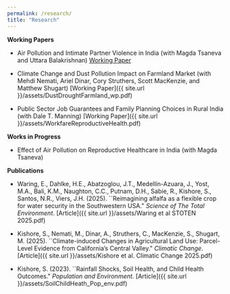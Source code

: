 ```yaml
---
permalink: /research/
title: "Research"
---
```

**Working Papers**
* Air Pollution and Intimate Partner Violence in India (with Magda Tsaneva and Uttara Balakrishnan) [Working Paper](https://papers.ssrn.com/sol3/papers.cfm?abstract_id=5099829)

* Climate Change and Dust Pollution Impact on Farmland Market (with Mehdi Nemati, Ariel Dinar, Cory Struthers, Scott MacKenzie, and Matthew Shugart) [Working Paper]({{ site.url }}/assets/DustDroughtFarmland_wp.pdf)

* Public Sector Job Guarantees and Family Planning Choices in Rural India (with Dale T. Manning) [Working Paper]({{ site.url }}/assets/WorkfareReproductiveHealth.pdf)
  
**Works in Progress**
* Effect of Air Pollution on Reproductive Healthcare in India (with Magda Tsaneva)

**Publications**
* Waring, E., Dahlke, H.E., Abatzoglou, J.T., Medellín-Azuara, J., Yost, M.A., Bali, K.M., Naughton, C.C., Putnam, D.H., Sabie, R., Kishore, S., Santos, N.R., Viers, J.H. (2025). ``Reimagining alfalfa as a flexible crop for water security in the Southwestern USA." *Science of The Total Environment*. [Article]({{ site.url }}/assets/Waring et al STOTEN 2025.pdf)

* Kishore, S., Nemati, M., Dinar, A., Struthers, C., MacKenzie, S., Shugart, M. (2025). ``Climate-induced Changes in Agricultural Land Use: Parcel-Level Evidence from California’s Central Valley." *Climatic Change*. [Article]({{ site.url }}/assets/Kishore et al. Climatic Change 2025.pdf)

* Kishore, S. (2023). ``Rainfall Shocks, Soil Health, and Child Health Outcomes." *Population and Environment*. [Article]({{ site.url }}/assets/SoilChildHeath_Pop_env.pdf)







